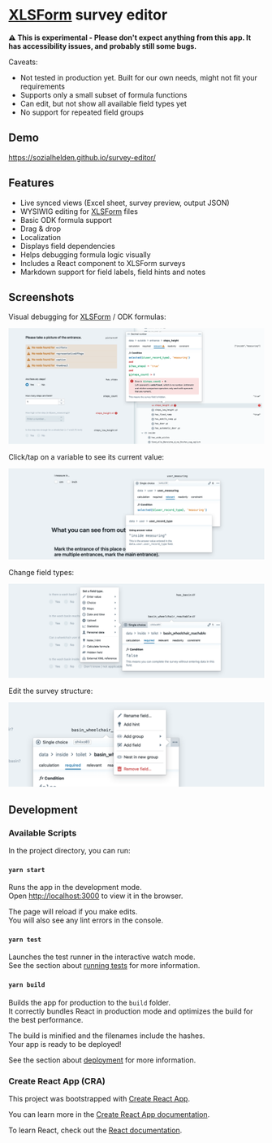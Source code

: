 # [XLSForm](http://xlsform.org) survey editor

**⚠️ This is experimental - Please don't expect anything from this app. It has accessibility issues, and probably still some bugs.**

Caveats:

- Not tested in production yet. Built for our own needs, might not fit your requirements
- Supports only a small subset of formula functions
- Can edit, but not show all available field types yet
- No support for repeated field groups

## Demo

https://sozialhelden.github.io/survey-editor/

## Features

- Live synced views (Excel sheet, survey preview, output JSON)
- WYSIWIG editing for [XLSForm](http://xlsform.org) files
- Basic ODK formula support
- Drag & drop
- Localization
- Displays field dependencies
- Helps debugging formula logic visually
- Includes a React component to XLSForm surveys
- Markdown support for field labels, field hints and notes

## Screenshots

Visual debugging for [XLSForm](http://xlsform.org) / ODK formulas:

![Visual debugger shows a formula with syntax highlighting](./docs/images/visual-debugger.png)

Click/tap on a variable to see its current value:

![Visual debugger shows variable value on click](./docs/images/visual-debugger-2.png)

Change field types:

![Editing a field’s type](./docs/images/edit-field-type.png)

Edit the survey structure:

![Field context menu](./docs/images/field-context-menu.png)

## Development

### Available Scripts

In the project directory, you can run:

#### `yarn start`

Runs the app in the development mode.\
Open [http://localhost:3000](http://localhost:3000) to view it in the browser.

The page will reload if you make edits.\
You will also see any lint errors in the console.

#### `yarn test`

Launches the test runner in the interactive watch mode.\
See the section about [running tests](https://facebook.github.io/create-react-app/docs/running-tests) for more information.

#### `yarn build`

Builds the app for production to the `build` folder.\
It correctly bundles React in production mode and optimizes the build for the best performance.

The build is minified and the filenames include the hashes.\
Your app is ready to be deployed!

See the section about [deployment](https://facebook.github.io/create-react-app/docs/deployment) for more information.

### Create React App (CRA)

This project was bootstrapped with [Create React App](https://github.com/facebook/create-react-app).

You can learn more in the [Create React App documentation](https://facebook.github.io/create-react-app/docs/getting-started).

To learn React, check out the [React documentation](https://reactjs.org/).
